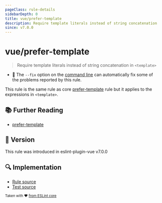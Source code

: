 ```yaml
---
pageClass: rule-details
sidebarDepth: 0
title: vue/prefer-template
description: Require template literals instead of string concatenation in `<template>`
since: v7.0.0
---
```

# vue/prefer-template

> Require template literals instead of string concatenation in `<template>`

- :wrench: The `--fix` option on the [command line](https://eslint.org/docs/user-guide/command-line-interface#fixing-problems) can automatically fix some of the problems reported by this rule.

This rule is the same rule as core [prefer-template] rule but it applies to the expressions in `<template>`.

## :books: Further Reading

- [prefer-template]

[prefer-template]: https://eslint.org/docs/rules/prefer-template

## :rocket: Version

This rule was introduced in eslint-plugin-vue v7.0.0

## :mag: Implementation

- [Rule source](https://github.com/vuejs/eslint-plugin-vue/blob/master/lib/rules/prefer-template.js)
- [Test source](https://github.com/vuejs/eslint-plugin-vue/blob/master/tests/lib/rules/prefer-template.js)

<sup>Taken with ❤️ [from ESLint core](https://eslint.org/docs/rules/prefer-template)</sup>
